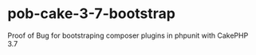 # pob-cake-3-7-bootstrap
Proof of Bug for bootstraping composer plugins in phpunit with CakePHP 3.7
